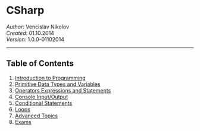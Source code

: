 CSharp
======

<em>Author:</em> Vencislav Nikolov<br/>
<em>Created:</em> 01.10.2014<br/>
<em>Version:</em> 1.0.0-01102014</p>

<hr />


<h2>Table of Contents</h2>

1. [Introduction to Programming](https://github.com/galants/CSharp/tree/master/Intro-Programming-Homework)
2. [Primitive Data Types and Variables](https://github.com/galants/CSharp/tree/master/PrimitiveDataTypesAndVariables)
3. [Operators Expressions and Statements](https://github.com/galants/CSharp/tree/master/Operators-Expressions-and-Statements)
4. [Console Input/Output](https://github.com/galants/CSharp/tree/master/ConsoleInputOutput)
5. [Conditional Statements](https://github.com/galants/CSharp/tree/master/ConditionalStatements)
6. [Loops](https://github.com/galants/CSharp/tree/master/Loops)
7. [Advanced Topics](https://github.com/galants/CSharp/tree/master/AdvancedTopics)
8. [Exams](https://github.com/galants/CSharp/tree/master/Exam)
